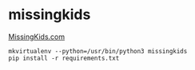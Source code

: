 # missingkids

[MissingKids.com](http://www.missingkids.com/ "Missing Kids")

```
mkvirtualenv --python=/usr/bin/python3 missingkids
pip install -r requirements.txt
```

